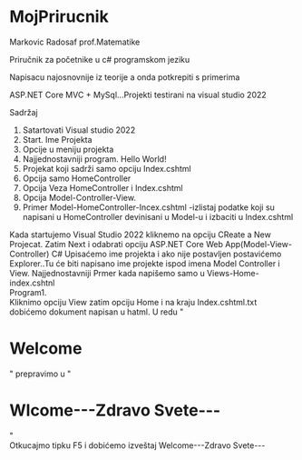# MojPrirucnik

Markovic Radosaf prof.Matematike

Priručnik za početnike u c# programskom jeziku

Napisacu najosnovnije iz teorije a onda potkrepiti s primerima

ASP.NET Core MVC + MySql...Projekti testirani na visual studio 2022


Sadržaj

1. Satartovati Visual studio 2022
2. Start. Ime Projekta
3. Opcije u meniju projekta
4. Najjednostavniji program. Hello World!
5. Projekat koji sadrži samo opciju Index.cshtml
6. Opcija samo HomeController
7. Opcija Veza HomeController i Index.cshtml
8. Opcija Model-Controller-View.
9. Primer Model-HomeController-Incex.cshtml -izlistaj podatke koji su napisani u HomeController devinisani u Model-u i izbaciti u Index.cshtml

Kada startujemo Visual Studio 2022 kliknemo na opciju CReate a New Projecat. Zatim Next i odabrati opciju ASP.NET Core Web App(Model-View-Controller) C#
Upisaćemo ime projekta i ako nije postavljen postavićemo Explorer..Tu će biti napisano ime projekte ispod imena Model Controller i View.
Najjednostavniji Prmer kada napišemo samo u Views-Home-index.cshtnl<br/>
Program1.<br/>
Kliknimo opciju View zatim opciju Home i na kraju Index.cshtml.txt
dobićemo dokument napisan u hatml. U redu "<h1>Welcome</h1>" prepravimo u "<h1>Wlcome---Zdravo Svete---</h1> " <br/>
Otkucajmo tipku F5 i dobićemo izveštaj Welcome---Zdravo Svete---

